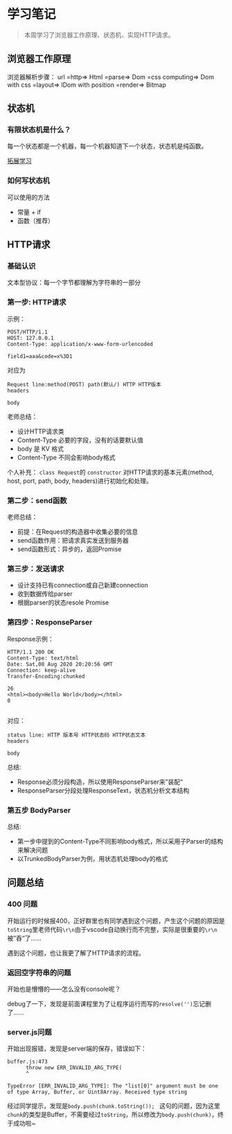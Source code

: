 # 学习笔记

> 本周学习了浏览器工作原理、状态机、实现HTTP请求。

## 浏览器工作原理
浏览器解析步骤：
url =http=> Html =parse=> Dom =css computing=> Dom with css =layout=> lDom with position =render=> Bitmap

## 状态机
### 有限状态机是什么？
每一个状态都是一个机器，每一个机器知道下一个状态，状态机是纯函数。

[拓展学习](https://zhuanlan.zhihu.com/p/46347732)

### 如何写状态机
可以使用的方法
- 常量 + if
- 函数（推荐）

## HTTP请求
### 基础认识
文本型协议：每一个字节都理解为字符串的一部分

### 第一步: HTTP请求
示例：
```
POST/HTTP/1.1
HOST: 127.0.0.1
Content-Type: application/x-www-form-urlencoded

field1=aaa&code=x%3D1
```
对应为
```
Request line:method(POST) path(默认/) HTTP HTTP版本
headers

body
```

老师总结：
- 设计HTTP请求类
- Content-Type 必要的字段，没有的话要默认值
- body 是 KV 格式
- Content-Type 不同会影响body格式

个人补充：
`class Request`的 `constructor` 对HTTP请求的基本元素(method, host, port, path, body, headers)进行初始化和处理。

### 第二步：send函数
老师总结：
- 前提：在Request的构造器中收集必要的信息
- send函数作用：把请求真实发送到服务器
- send函数形式：异步的，返回Promise

### 第三步：发送请求
- 设计支持已有connection或自己新建connection
- 收到数据传给parser
- 根据parser的状态resole Promise

### 第四步：ResponseParser
Response示例：
```
HTTP/1.1 200 OK
Content-Type: text/html
Date: Sat,08 Aug 2020 20:20:56 GMT
Connection: keep-alive
Transfer-Encoding:chunked

26
<html><body>Hello World</body></html>
0


```

对应：
```
status line: HTTP 版本号 HTTP状态码 HTTP状态文本
headers

body
```
总结:
- Response必须分段构造，所以使用ResponseParser来”装配“
- ResponseParser分段处理ResponseText，状态机分析文本结构

### 第五步 BodyParser
总结:
- 第一步中提到的Content-Type不同影响body格式，所以采用子Parser的结构来解决问题
- 以TrunkedBodyParser为例，用状态机处理body的格式

## 问题总结
### 400 问题
开始运行的时候报400，正好群里也有同学遇到这个问题，产生这个问题的原因是`toString`里老师代码`\r\n`由于vscode自动换行而不完整，实际是很重要的`\r\n`被”吞“了……

遇到这个问题，也让我更了解了HTTP请求的流程。

### 返回空字符串的问题
开始也是懵懵的——怎么没有console呢？

debug了一下，发现是前面课程里为了让程序运行而写的`resolve('')`忘记删了……

### server.js问题
开始出现报错，发现是server端的保存，错误如下：
```
buffer.js:473
      throw new ERR_INVALID_ARG_TYPE(
      ^
      
TypeError [ERR_INVALID_ARG_TYPE]: The "list[0]" argument must be one of type Array, Buffer, or Uint8Array. Received type string
```
经过同学提示，发现是`body.push(chunk.toString()); ` 这句的问题，因为这里`chunk`的类型是Buffer，不需要经过`toString`，所以修改为`body.push(chunk)`，终于成功啦~

